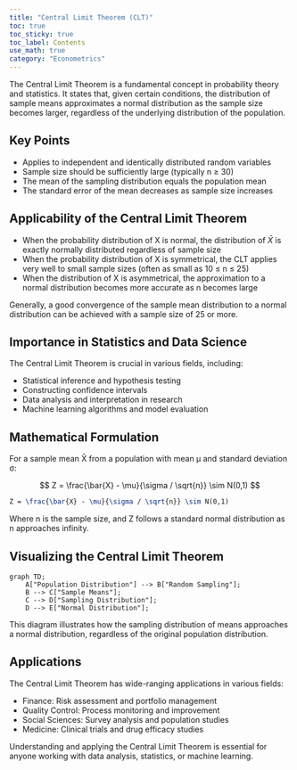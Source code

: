 ```yaml
---
title: "Central Limit Theorem (CLT)"
toc: true
toc_sticky: true
toc_label: Contents
use_math: true
category: "Econometrics" 
---
```


The Central Limit Theorem is a fundamental concept in probability theory and statistics. It states that, given certain conditions, the distribution of sample means approximates a normal distribution as the sample size becomes larger, regardless of the underlying distribution of the population.

## Key Points

- Applies to independent and identically distributed random variables
- Sample size should be sufficiently large (typically n ≥ 30)
- The mean of the sampling distribution equals the population mean
- The standard error of the mean decreases as sample size increases

## **Applicability of the Central Limit Theorem**

- When the probability distribution of X is normal, the distribution of $\bar{X}$ is exactly normally distributed regardless of sample size
- When the probability distribution of X is symmetrical, the CLT applies very well to small sample sizes (often as small as 10 ≤ n ≤ 25)
- When the distribution of X is asymmetrical, the approximation to a normal distribution becomes more accurate as n becomes large

Generally, a good convergence of the sample mean distribution to a normal distribution can be achieved with a sample size of 25 or more.

## Importance in Statistics and Data Science

The Central Limit Theorem is crucial in various fields, including:

- Statistical inference and hypothesis testing
- Constructing confidence intervals
- Data analysis and interpretation in research
- Machine learning algorithms and model evaluation

## Mathematical Formulation

For a sample mean X̄ from a population with mean μ and standard deviation σ:

$$
Z = \frac{\bar{X} - \mu}{\sigma / \sqrt{n}} \sim N(0,1)
$$
 
```latex
Z = \frac{\bar{X} - \mu}{\sigma / \sqrt{n}} \sim N(0,1)
```

Where n is the sample size, and Z follows a standard normal distribution as n approaches infinity.

## Visualizing the Central Limit Theorem

```mermaid
graph TD;
    A["Population Distribution"] --> B["Random Sampling"];
    B --> C["Sample Means"];
    C --> D["Sampling Distribution"];
    D --> E["Normal Distribution"];
```

This diagram illustrates how the sampling distribution of means approaches a normal distribution, regardless of the original population distribution.

## Applications

The Central Limit Theorem has wide-ranging applications in various fields:

- Finance: Risk assessment and portfolio management
- Quality Control: Process monitoring and improvement
- Social Sciences: Survey analysis and population studies
- Medicine: Clinical trials and drug efficacy studies

Understanding and applying the Central Limit Theorem is essential for anyone working with data analysis, statistics, or machine learning.